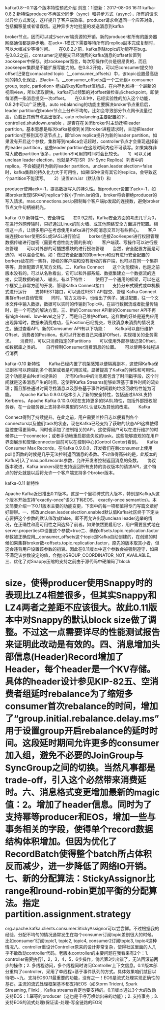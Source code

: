 kafka0.8--0.11各个版本特性预览介绍
浏览：1|更新：2017-08-06 16:11
kafka-0.8.2 新特性producer不再区分同步（sync）和异步方式（async），所有的请求以异步方式发送，这样提升了客户端效率。producer请求会返回一个应答对象，包括偏移量或者错误信。这种异步方地批量的发送消息到kafka

broker节点，因而可以减少server端资源的开销。新的producer和所有的服务器网络通信都是异步地，在ack=-1模式下需要等待所有的replica副本完成复制时，可以大幅减少等待时间。　　在0.8.2之前，kafka删除topic的功能存在bug。　　在0.8.2之前，comsumer定期提交已经消费的kafka消息的offset位置到zookeeper中保存。对zookeeper而言，每次写操作代价是很昂贵的，而且zookeeper集群是不能扩展写能力的。在0.8.2开始，可以把comsumer提交的offset记录在compacted topic（__comsumer_offsets）中，该topic设置最高级别的持久化保证，即ack=-1。__consumer_offsets由一个三元组< comsumer group, topic, partiotion> 组成的key和offset值组成，在内存也维持一个最新的视图view，所以读取很快。kafka可以频繁的对offset做检查点checkpoint，即使每消费一条消息提交一次offset。　　在0.8.1中，已经实验性的加入这个功能，0.8.2中可以广泛使用。auto rebalancing的功能主要解决broker节点重启后，leader partition在broker节点上分布不均匀，比如会导致部分节点网卡流量过高，负载比其他节点高出很多。auto rebalancing主要配置如下，controlled.shutdown.enable ，是否在在关闭broker时主动迁移leader partition。基本思想是每次kafka接收到关闭broker进程请求时，主动把leader partition迁移到其存活节点上，即follow replica提升为新的leader partition。如果没有开启这个参数，集群等到replica会话超时，controller节点才会重现选择新的leader
partition，这些leader partition在这段时间内也不可读写。如果集群非常大或者partition 
很多，partition不可用的时间将会比较长。　　1）可以关闭unclean
leader election，也就是不在ISR（IN-Sync Replica）列表中的replica，不会被提升为新的leader 
partition。unclean.leader.election=false时，kafka集群的持久化力大于可用性，如果ISR中没有其它的replica，会导致这个partition不能读写。　　2）设置min.isr（默认值1）和

producer使用ack=-1，提高数据写入的持久性。当producer设置了ack=-1，如果broker发现ISR中的replica个数小于min.isr的值，broker将会拒绝producer的写入请求。max.connections.per.ip限制每个客户端ip发起的连接数，避免broker节点文件句柄被耗光。

kafka-0.9 新特性一、安全特性　　在0.9之前，Kafka安全方面的考虑几乎为0，在进行外网传输时，只好通过Linux的防火墙、或其他网络安全方面进行配置。相信这一点，让很多用户在考虑使用Kafka进行外网消息交互时有些担心。　　客户端连接borker使用SSL或SASL进行验证　　borker连接ZooKeeper进行权限管理　　数据传输进行加密（需要考虑性能方面的影响）　　客户端读、写操作可以进行授权管理　　可以对外部的可插拔模块的进行授权管理　　当然，安全配置方面是可选的，可以混合使用。如：做过安全配置的的borkers和没有进行安全配置的borkers放在同一集群，授权的客户端和没有授权的客户端，也可以在同一个集群等等。具体配置详见官方文档。二、Kafka Connect　　这个功能模块，也是之前版本没有的。可以从名称看出，它可以和外部系统、数据集建立一个数据流的连接，实现数据的输入、输出。有以下特性：　　使用了一个通用的框架，可以在这个框架上非常方面的开发、管理Kafka Connect接口　　支持分布式模式或单机模式进行运行　　支持REST接口，可以通过REST API提交、管理 Kafka Connect集群offset自动管理　　同时，官方文档中，也给出了例子。通过配置，往一个文本文件中输入数据，数据可以实时的传输到Topic中。在进行数据流或者批量传输时，是一个可选的解决方案。三、新的Comsumer API新的Comsumer API不再有high-level、low-level之分了，而是自己维护offset。这样做的好处是避免应用出现异常时，数据未消费成功，但Position已经提交，导致消息未消费的情况发生。通过查看API，新的Comsumer API有以下功能：　　Kafka可以自行维护Offset、消费者的Position。也可以开发者自己来维护Offset，实现相关的业务需求。　　消费时，可以只消费指定的Partitions　　可以使用外部存储记录Offset，如数据库之类的。　　自行控制Consumer消费消息的位置。　　可以使用多线程进行消费

kafka-0.10 新特性　　Kafka已经内置了机架感知以便隔离副本，这使得Kafka保证副本可以跨越到多个机架或者是可用区域，显著提高了Kafka的弹性和可用性。这个功能是由Netflix提供的　　所有Kafka中的消息都包含了时间戳字段，这个时间就是这条消息产生的时间。这使得Kafka Streams能够处理基于事件时间的流处理；而且那些通过时间寻找消息以及那些基于事件时间戳的垃圾回收特性能为可能。　　Apache Kafka 0.9.0.0版本引入了新的安全特性，包括通过SASL支持Kerberos。Apache Kafka 0.10.0.0现在支持更多的SASL特性，包括外部授权服务器，在一台服务器上支持多种类型的SASL认证以及其他的改进。　　Kafka

Connect得到了持续提升。在此之前，用户需要监控日志以便看到各个connectors以及他们task的状态，现在Kafka已经支持了获取的状态API这样使得监控变得更简单。同时也添加了控制相关的API，这使得用户可以在进行维护的时候停止一个connector；或者手动地重启那些失败的task。这些能够直观的在用户界面展示和管理connector目前可以在控制中心(Control
Center)看到。　　Kafka Consumer Max Records，在Kafka 
0.9.0.0，开发者们在新consumer上使用poll()函数的时候是几乎无法控制返回消息的条数。不过值得高兴的是，此版本的Kafka引入了max.poll.records参数，允许开发者控制返回消息的条数。　　协议版本改进，Kafka brokers现在支持返回所有支持的协议版本的请求API，这个特点的好处就是以后将允许一个客户端支持多个broker版本。

kafka-0.11 新特性

Apache 
Kafka近日推出0.11版本。这是一个里程碑式的大版本，特别是Kafka从这个版本开始支持“exactly-once”语义(下称EOS， 
exactly-once semantics)。本文简要介绍一下0.11版本主要的功能变更，下面中的每一项都值得专门写篇文章好好聊聊。一、修改unclean.leader.election.enabled默认值Kafka社区终于下定决心要把这个参数的默认值改成false，即不再允许出现unclean leader选举的情况，在正确性和高可用性之间选择了前者。如果依然要启用它，用户需要显式地在server.properties中设置这个参数=true二、确保offsets.topic.replication.factor参数被正确应用__consumer_offsets这个topic是Kafka自动创建的，在创建的时候如果集群broker数<offsets.topic.replication.factor，原先的版本取其小者，但这会违背用户设置该参数的初衷。因此在0.11版本中这个参数会被强制遵守，如果不满足该参数设定的值，会抛出GROUP_COORDINATOR_NOT_AVAILABLE。三、优化了对Snappy压缩的支持之前由于源代码中硬编码了block

size，使得producer使用Snappy时的表现比LZ4相差很多，但其实Snappy和LZ4两者之差距不应该很大。故此0.11版本中对Snappy的默认block
size做了调整。不过这一点需要详尽的性能测试报告来证明此改动是有效的。四、消息增加头部信息(Header)Record增加了Header，每个header是一个KV存储。具体的header设计参见KIP-82五、空消费者组延时rebalance为了缩短多consumer首次rebalance的时间，增加了“group.initial.rebalance.delay.ms”用于设置group开启rebalance的延时时间。这段延时期间允许更多的consumer加入组，避免不必要的JoinGroup与SyncGroup之间的切换。当然凡事都是trade-off，引入这个必然带来消费延时。六、消息格式变更增加最新的magic值：2。增加了header信息。同时为了支持幂等producer和EOS，增加一些与事务相关的字段，使得单个record数据结构体积增加。但因为优化了RecordBatch使得整个batch所占体积反而减少，进一步降低了网络IO开销。七、新的分配算法：StickyAssignor比range和round-robin更加平衡的分配算法。指定partition.assignment.strategy
= 
org.apache.kafka.clients.consumer.StickyAssignor可以尝尝鲜。不过根据我的经验，分配不均匀的情况通常发生在每个consumer订阅topic差别很大的时候。比如consumer1订阅topic1,
topic2, topic4, consumer2订阅topic3, topic4这种情况八、controller重设计Controller原来的设计非常复杂，使得社区里面的人几乎不敢改动controller代码。老版本controller的主要问题在我看来有2个：1. 
controller需要执行1，2，3，4，5，6步操作，倘若第3步出错了，无法回滚前两步的操作；2. 
多线程访问，多个线程同时访问Controller上下文信息。0.11版本部分重构了controller，采用了单线程+基于事件队列的方式。具体效果咱们拭目以待吧~~九、支持EOS0.11最重要的功能，没有之一！EOS是流式处理实现正确性的基石。主流的流式处理框架基本都支持EOS（如Storm
Trident, Spark Streaming, Flink），Kafka 
streams肯定也要支持的。0.11版本通过3个大的改动支持EOS：1.幂等的producer（这也是千呼万唤始出来的功能）；2. 
支持事务；3. 支持EOS的流式处理(保证读-处理-写全链路的EOS)

